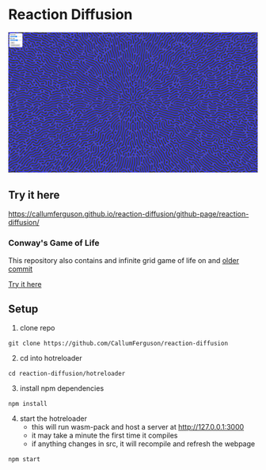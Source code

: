 # Reaction Diffusion

![screenshot](images/reaction_diffusion.jpg)

## Try it here
https://callumferguson.github.io/reaction-diffusion/github-page/reaction-diffusion/

### Conway's Game of Life

This repository also contains and infinite grid game of life on and [older commit](https://github.com/CallumFerguson/reaction-diffusion/commits/game-of-life)

[Try it here](https://callumferguson.github.io/reaction-diffusion/github-page/game-of-life/)

## Setup

1. clone repo
```shell
git clone https://github.com/CallumFerguson/reaction-diffusion
```

2. cd into hotreloader
```shell
cd reaction-diffusion/hotreloader
```

3. install npm dependencies
```shell
npm install
```

4. start the hotreloader
    - this will run wasm-pack and host a server at http://127.0.0.1:3000
    - it may take a minute the first time it compiles
    - if anything changes in src, it will recompile and refresh the webpage
```shell
npm start
```
